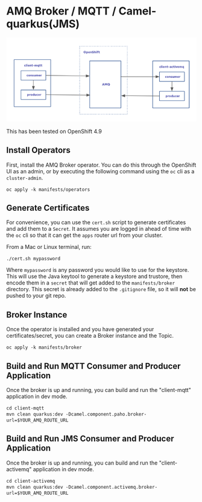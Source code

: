 # AMQ Broker / MQTT / Camel-quarkus(JMS)

![architecture](arc.png)

This has been tested on OpenShift 4.9

## Install Operators

First, install the AMQ Broker operator.  You can do this through the OpenShift UI as an admin, or by executing the following command using the `oc` cli as a `cluster-admin`.

```
oc apply -k manifests/operators
```

## Generate Certificates

For convenience, you can use the `cert.sh` script to generate certificates and add them to a `Secret`.  It assumes you are logged in ahead of time with the `oc` cli so that it can get the `apps` router url from your cluster.

From a Mac or Linux terminal, run:

```
./cert.sh mypassword
```

Where `mypassword` is any password you would like to use for the keystore.  This will use the Java keytool to generate a keystore and trustore, then encode them in a `secret` that will get added to the `manifests/broker` directory.  This secret is already added to the `.gitignore` file, so it will **not** be pushed to your git repo.

## Broker Instance

Once the operator is installed and you have generated your certificates/secret, you can create a Broker instance and the Topic.

```
oc apply -k manifests/broker
```

## Build and Run MQTT Consumer and Producer Application

Once the broker is up and running, you can build and run the "client-mqtt" application in dev mode.

```
cd client-mqtt
mvn clean quarkus:dev -Dcamel.component.paho.broker-url=$YOUR_AMQ_ROUTE_URL
```

## Build and Run JMS Consumer and Producer Application

Once the broker is up and running, you can build and run the "client-activemq" application in dev mode.

```
cd client-activemq
mvn clean quarkus:dev -Dcamel.component.activemq.broker-url=$YOUR_AMQ_ROUTE_URL
```